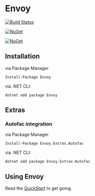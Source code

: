 # Envoy

[![Build Status](https://ci.appveyor.com/api/projects/status/github/peterkneale/envoy?branch=master&svg=true)](https://ci.appveyor.com/project/peterkneale/envoy)

[![NuGet](https://img.shields.io/nuget/dt/envoy.svg)](https://www.nuget.org/packages/envoy) 

[![NuGet](https://img.shields.io/nuget/vpre/envoy.svg)](https://www.nuget.org/packages/envoy)

## Installation

via Package Manager

```Install-Package Envoy```

via .NET CLI: 
    
```dotnet add package Envoy```

## Extras

### Autofac integration

via Package Manager

```Install-Package Envoy.Extras.Autofac```

via .NET CLI: 
    
```dotnet add package Envoy.Extras.Autofac```

## Using Envoy

Read the [QuickStart](doc/QuickStart.md) to get going.

